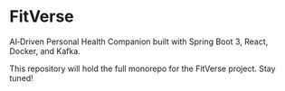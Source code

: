 # FitVerse

AI‑Driven Personal Health Companion built with Spring Boot 3, React, Docker, and Kafka.

This repository will hold the full monorepo for the FitVerse project. Stay tuned!

